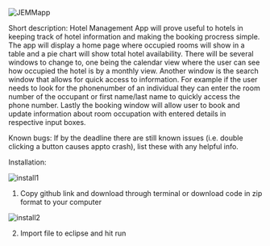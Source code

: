 
![JEMMapp](https://user-images.githubusercontent.com/94885294/165016450-52f94a7c-97b3-4acd-848e-8ad609a50b66.png)



Short description:
Hotel Management App will prove useful to hotels in keeping track of hotel information and making the booking procress simple. The app will display a home page where occupied rooms will show in a table and a pie chart will show total hotel availability. There will be several windows to change to, one being the calendar view where the user can see how occupied the hotel is by a monthly view. Another window is the search window that allows for quick access to information. For example if the user needs to look for the phonenumber of an individual they can enter the room number of the occupant or first name/last name to quickly access the phone number. Lastly the booking window will allow user to book and update information about room occupation with entered details in respective input boxes. 


Known bugs: If by the deadline there are still known issues (i.e. double clicking a button causes appto crash), list these with any helpful info.



Installation:

![install1](https://user-images.githubusercontent.com/94885294/165017185-1b3ac3e3-1eb8-433f-8de6-d517370da385.png)

1. Copy github link and download through terminal or download code in zip format to your computer


![install2](https://user-images.githubusercontent.com/94885294/165017399-b03feeec-8566-4bb7-980d-fc8996e589fb.png)

2. Import file to eclipse and hit run
